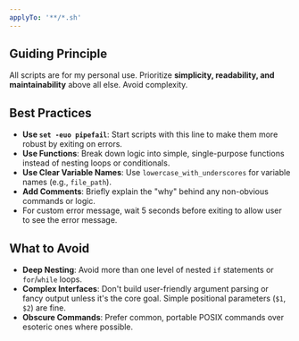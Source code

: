 ```yaml
---
applyTo: '**/*.sh'
---
```


## Guiding Principle
All scripts are for my personal use. Prioritize **simplicity, readability, and maintainability** above all else. Avoid complexity.

## Best Practices
- **Use `set -euo pipefail`**: Start scripts with this line to make them more robust by exiting on errors.
- **Use Functions**: Break down logic into simple, single-purpose functions instead of nesting loops or conditionals.
- **Use Clear Variable Names**: Use `lowercase_with_underscores` for variable names (e.g., `file_path`).
- **Add Comments**: Briefly explain the "why" behind any non-obvious commands or logic.
- For custom error message, wait 5 seconds before exiting to allow user to see the error message.

## What to Avoid
- **Deep Nesting**: Avoid more than one level of nested `if` statements or `for`/`while` loops.
- **Complex Interfaces**: Don't build user-friendly argument parsing or fancy output unless it's the core goal. Simple positional parameters (`$1`, `$2`) are fine.
- **Obscure Commands**: Prefer common, portable POSIX commands over esoteric ones where possible.